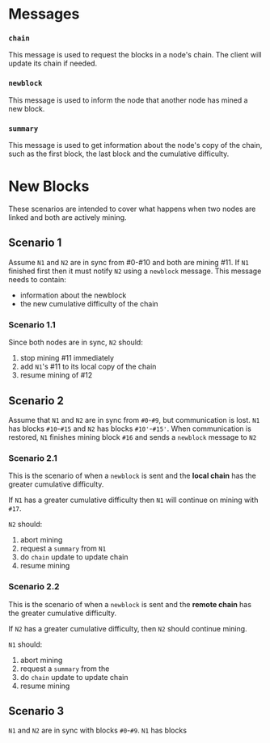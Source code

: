 # Messages

### `chain`

This message is used to request the blocks in a node's chain. The client will update its chain if needed.

### `newblock`

This message is used to inform the node that another node has mined a new block.

### `summary`

This message is used to get information about the node's copy of the chain, such as the first block, the last block and the cumulative difficulty.

# New Blocks

These scenarios are intended to cover what happens when two nodes are linked and both are actively mining. 

## Scenario 1 

Assume `N1` and `N2` are in sync from #0-#10 and both are mining #11. If `N1` finished first then it must notify `N2` using a `newblock` message. This message needs to contain:

* information about the newblock
* the new cumulative difficulty of the chain

### Scenario 1.1

Since both nodes are in sync, `N2` should:

1. stop mining #11 immediately 
2. add `N1`'s #11 to its local copy of the chain
2. resume mining of #12

## Scenario 2

Assume that `N1` and `N2` are in sync from `#0`-`#9`, but communication is lost. `N1` has blocks `#10`-`#15` and `N2` has blocks `#10'`-`#15'`. When communication is restored, `N1` finishes mining block `#16` and sends a `newblock` message to `N2`

### Scenario 2.1

This is the scenario of when a `newblock` is sent and the **local chain** has the greater cumulative difficulty.

If `N1` has a greater cumulative difficulty then `N1` will continue on mining with `#17`. 

`N2` should:
1. abort mining
2. request a `summary` from `N1`
3. do `chain` update to update chain
4. resume mining

### Scenario 2.2

This is the scenario of when a `newblock` is sent and the **remote chain** has the greater cumulative difficulty.

If `N2` has a greater cumulative difficulty, then `N2` should continue mining. 

`N1` should:
1. abort mining
2. request a `summary` from the 
3. do `chain` update to update chain
4. resume mining

## Scenario 3

`N1` and `N2` are in sync with blocks `#0`-`#9`. `N1` has blocks 

